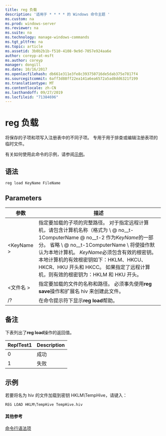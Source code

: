 ```yaml
---
title: reg 负载
description: '适用于 * * * * 的 Windows 命令主题 '
ms.custom: na
ms.prod: windows-server
ms.reviewer: na
ms.suite: na
ms.technology: manage-windows-commands
ms.tgt_pltfrm: na
ms.topic: article
ms.assetid: 3b0b2b1b-f510-4108-9e9d-7057e924aa6e
author: coreyp-at-msft
ms.author: coreyp
manager: dongill
ms.date: 10/16/2017
ms.openlocfilehash: db661e311e3fe8c393750716de5dab375e7817f4
ms.sourcegitcommit: 6aff3d88ff22ea141a6ea6572a5ad8dd6321f199
ms.translationtype: MT
ms.contentlocale: zh-CN
ms.lasthandoff: 09/27/2019
ms.locfileid: "71384696"
---
```

# <a name="reg-load"></a>reg 负载



将保存的子项和项写入注册表中的不同子项。 专用于用于排查或编辑注册表项的临时文件。

有关如何使用此命令的示例，请参阅[示例](#BKMK_examples)。

## <a name="syntax"></a>语法

```
reg load KeyName FileName
```

## <a name="parameters"></a>Parameters

|参数|描述|
|---------|-----------|
|\<KeyName >|指定要加载的子项的完整路径。 对于指定远程计算机，请包含计算机名称（格式为 \\ @ no__t-1ComputerName @ no__t-2 作为*KeyName*的一部分。 省略 \\ @ no__t-1ComputerName \ 将使操作默认为本地计算机。 *KeyName*必须包含有效的根密钥。 本地计算机的有效根密钥如下：HKLM、HKCU、HKCR、HKU 开头和 HKCC。 如果指定了远程计算机，则有效的根密钥为：HKLM 和 HKU 开头。|
|\<文件名 >|指定要加载的文件的名称和路径。 必须事先使用**reg save**操作和扩展名 hiv 来创建此文件。|
|/?|在命令提示符下显示**reg load**帮助。|

## <a name="remarks"></a>备注

下表列出了**reg load**操作的返回值。

|ReplTest1|Description|
|-----|-----------|
|0|成功|
|1|失败|

## <a name="BKMK_examples"></a>示例

若要将名为 hiv 的文件加载到密钥 HKLM\TempHive，请键入：
```
REG LOAD HKLM\TempHive TempHive.hiv
```

#### <a name="additional-references"></a>其他参考

[命令行语法项](command-line-syntax-key.md)